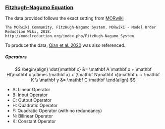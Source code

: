 ### [Fitzhugh-Nagumo Equation](https://en.wikipedia.org/wiki/FitzHugh%E2%80%93Nagumo_model?oldformat=true)

The data provided follows the exact setting from [MORwiki](http://modelreduction.org/index.php/FitzHugh-Nagumo_System)
```
The MORwiki Community, FitzHugh-Nagumo System. MORwiki - Model Order Reduction Wiki, 2018. 
http://modelreduction.org/index.php/FitzHugh-Nagumo_System
```

To produce the data, [Qian et al. 2020](https://linkinghub.elsevier.com/retrieve/pii/S0167278919307651) was also referenced.

##### Operators
$$
\begin{align}
  \dot{\mathbf x} &= \mathbf A \mathbf x + \mathbf H(\mathbf x \otimes \mathbf x) + (\mathbf N\mathbf x)\mathbf u + \mathbf K \\
  \mathbf y &= \mathbf C \mathbf
\end{align}
$$
- A: Linear Operator
- B: Input Operator
- C: Output Operator
- H: Quadratic Operator
- F: Quadratic Operator (with no redundancy)
- N: Bilinear Operator
- K: Constant Operator
